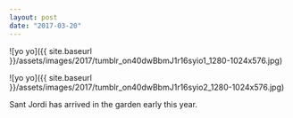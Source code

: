 ```yaml
---
layout: post
date: "2017-03-20"
---
```


![yo yo]({{ site.baseurl }}/assets/images/2017/tumblr_on40dwBbmJ1r16syio1_1280-1024x576.jpg)

![yo yo]({{ site.baseurl }}/assets/images/2017/tumblr_on40dwBbmJ1r16syio2_1280-1024x576.jpg)

Sant Jordi has arrived in the garden early this year.
